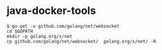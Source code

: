 # java-docker-tools

``` 
$ go get -u github.com/golang/net/websocket
cd $GOPATH
mkdir -p golang.org/x/net
cp github.com/golang/net/websocket/  golang.org/x/net/ -R
```